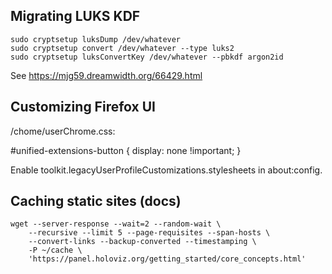 ## Migrating LUKS KDF

    sudo cryptsetup luksDump /dev/whatever
    sudo cryptsetup convert /dev/whatever --type luks2
    sudo cryptsetup luksConvertKey /dev/whatever --pbkdf argon2id

See https://mjg59.dreamwidth.org/66429.html

## Customizing Firefox UI

<profile-dir>/chome/userChrome.css:

#unified-extensions-button {
  display: none !important;
}

Enable toolkit.legacyUserProfileCustomizations.stylesheets in about:config.

## Caching static sites (docs)

    wget --server-response --wait=2 --random-wait \
        --recursive --limit 5 --page-requisites --span-hosts \
        --convert-links --backup-converted --timestamping \
        -P ~/cache \
        'https://panel.holoviz.org/getting_started/core_concepts.html'
